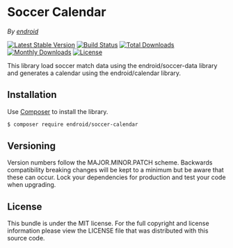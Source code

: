 # Soccer Calendar

*By [endroid](https://endroid.nl/)*

[![Latest Stable Version](http://img.shields.io/packagist/v/endroid/soccer-calendar.svg)](https://packagist.org/packages/endroid/soccer-calendar)
[![Build Status](http://img.shields.io/travis/endroid/soccer-calendar.svg)](http://travis-ci.org/endroid/soccer-calendar)
[![Total Downloads](http://img.shields.io/packagist/dt/endroid/soccer-calendar.svg)](https://packagist.org/packages/endroid/soccer-calendar)
[![Monthly Downloads](http://img.shields.io/packagist/dm/endroid/soccer-calendar.svg)](https://packagist.org/packages/endroid/soccer-calendar)
[![License](http://img.shields.io/packagist/l/endroid/soccer-calendar.svg)](https://packagist.org/packages/endroid/soccer-calendar)

This library load soccer match data using the endroid/soccer-data library and
generates a calendar using the endroid/calendar library.

## Installation

Use [Composer](https://getcomposer.org/) to install the library.

``` bash
$ composer require endroid/soccer-calendar
```

## Versioning

Version numbers follow the MAJOR.MINOR.PATCH scheme. Backwards compatibility
breaking changes will be kept to a minimum but be aware that these can occur.
Lock your dependencies for production and test your code when upgrading.

## License

This bundle is under the MIT license. For the full copyright and license
information please view the LICENSE file that was distributed with this source code.

